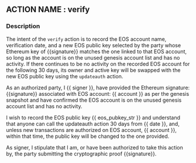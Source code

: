 ## ACTION NAME : verify

### Description

The intent of the `verify` action is to record the EOS account name, verification date, and a new EOS public key selected by the party whose Ethereum key of {{signature}} matches the one linked to that EOS account, so long as the account is on the unused genesis account list and has no activity. If there continues to be no activity on the recorded EOS account for the following 30 days, its owner and active key will be swapped with the new EOS public key using the `updateauth` action.

As an authorized party, I {{ signer }}, have provided the Ethereum signature: {{signature}} associated with EOS account: {{ account }} as per the genesis snapshot and have confirmed the EOS account is on the unused genesis account list and has no activity.

I wish to record the EOS public key {{ eos_pubkey_str }} and understand that anyone can call the updateauth action 30 days from {{ date }}, and, unless new transactions are authorized on EOS account, {{ account }}, within that time, the public key will be changed to the one provided. 

As signer, I stipulate that I am, or have been authorized to take this action by, the party submitting the cryptographic proof {{signature}}.

